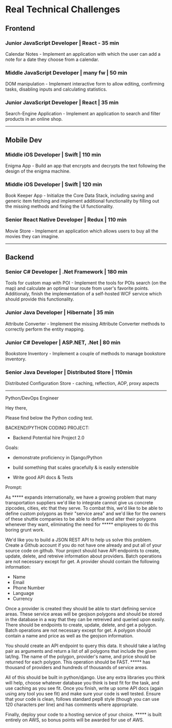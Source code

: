 # Real Technical Challenges


## Frontend 

### Junior JavaScript Developer | React - 35 min

Calendar Notes - Implement an application with which the user can add a note for a date they choose from a calendar.

### Middle JavaScript Developer | many fw | 50 min

DOM manipulation - Implement interactive form to allow editing, confirming tasks, disabling inputs and calculating statistics.

### Junior JavaScript Developer | React | 35 min
Search-Engine Application - Implement an application to search and filter products in an online shop.
 
------

## Mobile Dev

### Middle iOS Developer | Swift | 110 min
Enigma App - Build an app that encrypts and decrypts the text following the design of the enigma machine.

### Middle iOS Developer | Swift | 120 min
Book Keeper App - Initialize the Core Data Stack, including saving and generic item fetching and implement additional functionality by filling out the missing methods and fixing the UI functionality.

### Senior React Native Developer | Redux | 110 min
 Movie Store - Implement an application which allows users to buy all the movies they can imagine.
 
 -------
 
 ## Backend
 
 ### Senior C# Developer | .Net Framework | 180 min
 Tools for custom map with POI - Implement the tools for POIs search (on the map) and calculate an optimal tour route from user's favorite points. Additionaly, finish the implementation of a self-hosted WCF service which should provide this functionality.
 
 ### Junior Java Developer | Hibernate | 35 min
  Attribute Converter - Implement the missing Attribute Converter methods to correctly perform the entity mapping.
  
 ### Junior C# Developer | ASP.NET, .Net | 80 min
  Bookstore Inventory - Implement a couple of methods to manage bookstore inventory.
 
 ### Senior Java Developer | Distributed Store | 110min
 Distributed Configuration Store - caching, reflection, AOP, proxy aspects
 
 
 ----------------
 
 Python/DevOps Engineer

Hey there,

Please find below the Python coding test.

BACKEND/PYTHON CODING PROJECT:

* Backend Potential hire Project 2.0

Goals:

- demonstrate proficiency in Django/Python

- build something that scales gracefully & is easily extensible

- Write good API docs & Tests

Prompt:

As ***** expands internationally, we have a growing problem that many transportation suppliers we'd like to integrate cannot give us concrete zipcodes, cities, etc that they serve. To combat this, we'd like to be able to define custom polygons as their "service area" and we'd like for the owners of these shuttle companies to be able to define and alter their polygons whenever they want, eliminating the need for ***** employees to do this boring grunt work.

We'd like you to build a JSON REST API to help us solve this problem. Create a Github account if you do not have one already and put all of your source code on github. Your project should have API endpoints to create, update, delete, and retreive information about providers. Batch operations are not necessary except for get. A provider should contain the following information:

- Name
- Email
- Phone Number
- Language
- Currency

Once a provider is created they should be able to start defining service areas. These service areas will be geojson polygons and should be stored in the database in a way that they can be retreived and queried upon easily. There should be endpoints to create, update, delete, and get a polygon. Batch operations are not necessary except for get. A polygon should contain a name and price as well as the geojson information.

You should create an API endpoint to query this data. It should take a lat/lng pair as arguments and return a list of all polygons that include the given lat/lng. The name of the polygon, provider's name, and price should be returned for each polygon. This operation should be FAST. ***** has thousand of providers and hundreds of thousands of service areas.

All of this should be built in python/django. Use any extra libraries you think will help, choose whatever database you think is best fit for the task, and use caching as you see fit. Once you finish, write up some API docs (again using any tool you see fit) and make sure your code is well tested. Ensure that your code is clean, follows standard pep8 style (though you can use 120 characters per line) and has comments where appropriate.

Finally, deploy your code to a hosting service of your choice. ***** is built entirely on AWS, so bonus points will be awarded for use of AWS.
 
 
